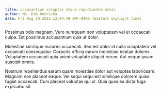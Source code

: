```yaml
---
title: accusantium voluptas atque repudiandae nobis
author: Ms. Kim Ondricka
date: Fri Aug 20 2021 12:04:49 GMT-0400 (Eastern Daylight Time)
---
```

Possimus odio magnam. Vero numquam non voluptatem vel et occaecati culpa. Est possimus accusantium quia ut dolor.

 Molestiae similique maiores occaecati. Sed est dolor id nulla voluptatem vel occaecati consequatur. Corporis officia earum molestiae beatae dolores. Voluptatem occaecati quia animi voluptate aliquid rerum. Aut neque ipsam suscipit omnis.

 Nostrum repellendus earum quam molestiae dolor aut voluptas laboriosam. Magnam non placeat eaque. Vel sequi sequi est similique dolorem quasi fugiat occaecati. Cum placeat voluptas qui ut. Quia quos ea dicta fuga explicabo sit.